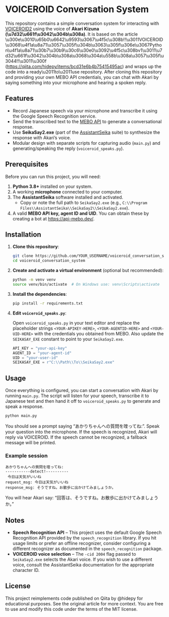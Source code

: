 # VOICEROID Conversation System

This repository contains a simple conversation system for interacting with
[VOICEROID2](https://www.ah-soft.com/product/voiceroid2/) using the
voice of **Akari Kizuna (\u7d32\u661f\u3042\u304b\u308a)**. It is based on the article
\u300e\u3010\u65b0\u6642\u9593\u3067\u4f5c\u308b!!\u3011VOICEROID\u3068\u4f1a\u8a71\u3057\u305f\u304b\u3063\u305f\u306e\u3067Python\u4f1a\u8a71\u30b7\u30b9\u30c6\u30e0\u3092\u4f5c\u308bv1\u3011\u7d32\u661f\u3042\u304b\u308a\u3068\u304a\u558b\u308a\u3057\u305f\u3044!!\u3011\u300f
(https://qiita.com/hidepy/items/bcd31e6b4b75415495ac) and wraps up the
code into a ready\u2011to\u2011use repository. After cloning this repository and
providing your own MEBO API credentials, you can chat with Akari by
saying something into your microphone and hearing a spoken reply.

## Features

* Record Japanese speech via your microphone and transcribe it using the
  Google Speech Recognition service.
* Send the transcribed text to the [MEBO API](https://api-mebo.dev/)
  to generate a conversational response.
* Use **SeikaSay2.exe** (part of the [AssistantSeika](https://voicepeak.jp/assistantseika/)
  suite) to synthesize the response with Akari’s voice.
* Modular design with separate scripts for capturing audio (`main.py`) and
  generating/speaking the reply (`voiceroid_speaks.py`).

## Prerequisites

Before you can run this project, you will need:

1. **Python 3.8+** installed on your system.
2. A working **microphone** connected to your computer.
3. The **AssistantSeika** software installed and activated.
   * Copy or note the full path to `SeikaSay2.exe` (e.g.,
     `C:\\Program Files\\AssistantSeika\\SeikaSay2\\SeikaSay2.exe`).
4. A valid **MEBO API key, agent ID and UID**. You can obtain these by
   creating a bot at <https://api-mebo.dev/>.

## Installation

1. **Clone this repository**:

   ```bash
   git clone https://github.com/YOUR_USERNAME/voiceroid_conversation_system.git
   cd voiceroid_conversation_system
   ```

2. **Create and activate a virtual environment** (optional but recommended):

   ```bash
   python -m venv venv
   source venv/bin/activate  # On Windows use: venv\Scripts\activate
   ```

3. **Install the dependencies**:

   ```bash
   pip install -r requirements.txt
   ```

4. **Edit `voiceroid_speaks.py`**:

   Open `voiceroid_speaks.py` in your text editor and replace the
   placeholder strings `<YOUR-APIKEY-HERE>`, `<YOUR-AGENTID-HERE>` and
   `<YOUR-UID-HERE>` with the credentials you obtained from MEBO. Also
   update the `SEIKASAY_EXE` constant to point to your `SeikaSay2.exe`.

   ```python
   API_KEY = "your-api-key"
   AGENT_ID = "your-agent-id"
   UID = "your-user-id"
   SEIKASAY_EXE = r"C:\\Path\\To\\SeikaSay2.exe"
   ```

## Usage

Once everything is configured, you can start a conversation with Akari by
running `main.py`. The script will listen for your speech, transcribe
it to Japanese text and then hand it off to `voiceroid_speaks.py` to
generate and speak a response.

```bash
python main.py
```

You should see a prompt saying “あかりちゃんへの質問を喹ってね:”. Speak your
question into the microphone. If the speech is recognized, Akari will
reply via VOICEROID. If the speech cannot be recognized, a fallback
message will be printed.

### Example session

```
あかりちゃんへの質問を喹ってね:
-----------detect!----------
 今日は天気がいいね
request_msg: 今日は天気がいいね
response_msg: そうですね。お散歩に出かけてみましょうか。
```

You will hear Akari say: “回答は、そうですね。お散歩に出かけてみましょうか。”

## Notes

* **Speech Recognition API** – This project uses the default Google
  Speech Recognition API provided by the `speech_recognition` library. If
  you hit usage limits or prefer an offline recognizer, consider
  configuring a different recognizer as documented in the
  `speech_recognition` package.
* **VOICEROID voice selection** – The `-cid 2004` flag passed to
  `SeikaSay2.exe` selects the Akari voice. If you wish to use a
  different voice, consult the AssistantSeika documentation for the
  appropriate character ID.

## License

This project reimplements code published on Qiita by @hidepy for
educational purposes. See the original article for more context. You are
free to use and modify this code under the terms of the MIT license.
